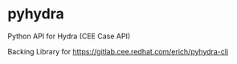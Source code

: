 # pyhydra

Python API for Hydra (CEE Case API)

Backing Library for https://gitlab.cee.redhat.com/erich/pyhydra-cli 
